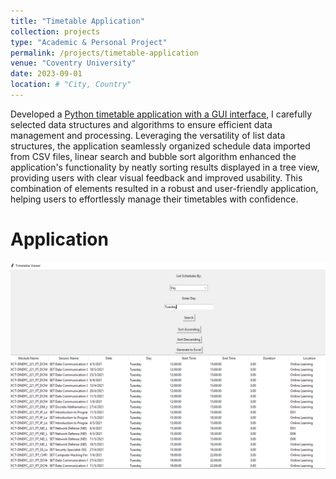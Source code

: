```yaml
---
title: "Timetable Application"
collection: projects
type: "Academic & Personal Project"
permalink: /projects/timetable-application
venue: "Coventry University"
date: 2023-09-01
location: # "City, Country"
---
```


Developed a [Python timetable application with a GUI interface](https://github.com/juliuschanjq/Data-Structures-and-Algorithms/blob/main/Projects/Timetable%20Application.py), I carefully selected data structures and algorithms to ensure efficient data management and processing. Leveraging the versatility of list data structures, the application seamlessly organized schedule data imported from CSV files,  linear search and bubble sort algorithm enhanced the application's functionality by neatly sorting results displayed in a tree view, providing users with clear visual feedback and improved usability. This combination of elements resulted in a robust and user-friendly application, helping users to effortlessly manage their timetables with confidence.

Application
======
![](/images/Timetable_GUI.png)